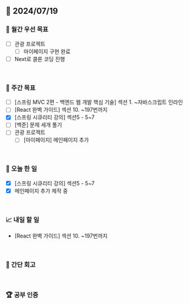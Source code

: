 ## 📅 2024/07/19

### 🚀 월간 우선 목표

- [ ] 관광 프로젝트
  - [ ] 마이페이지 구현 완료
- [ ] Next로 클론 코딩 진행

<br />

### 👏 주간 목표

- [ ] [스프링 MVC 2편 - 백엔드 웹 개발 핵심 기술]  섹션 1. ~자바스크립트 인라인
- [ ] [React 완벽 가이드] 섹션 10. ~197번까지
- [x] [스프링 시큐리티 강의] 섹션5 - 5~7
- [ ] [백준] 문제 세개 풀기
- [ ] 관광 프로젝트
  - [ ] [마이페이지] 메인페이지 추가

<br />

### 💯 오늘 한 일

- [x] [스프링 시큐리티 강의] 섹션5 - 5~7
- [x] 메인페이지 추가 제작 중

<br />

### 📈 내일 할 일

- [React 완벽 가이드] 섹션 10. ~197번까지

<br />

### 🤔 간단 회고

<br />

### 🏆 공부 인증